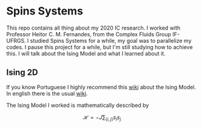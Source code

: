 # Spins Systems

This repo contains all thing about my 2020 IC research. I worked with Professor Heitor C. M. Fernandes, from the Complex Fluids Group IF-UFRGS. I studied Spins Systems for a while, my goal was to parallelize my codes. I pause this project for a while, but I'm still studying how to achieve this. I will talk about the Ising Model and what I learned about it.

## Ising 2D

If you know Portuguese I highly recommend this [wiki](https://fiscomp.if.ufrgs.br/index.php/Ising_2D) about the Ising Model. In english there is the usual [wiki](https://en.wikipedia.org/wiki/Ising_model). 

The Ising Model I worked is mathematically described by

```math
  \mathcal{H} = -J \sum_{\langle i, j \rangle} s_i s_j
```
